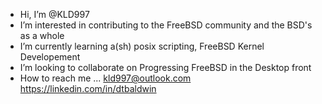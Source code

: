 - Hi, I’m @KLD997
- I’m interested in contributing to the FreeBSD community and the BSD's as a whole
- I’m currently learning a(sh) posix scripting, FreeBSD Kernel Developement
- I’m looking to collaborate on Progressing FreeBSD in the Desktop front
- How to reach me ... kld997@outlook.com https://linkedin.com/in/dtbaldwin

